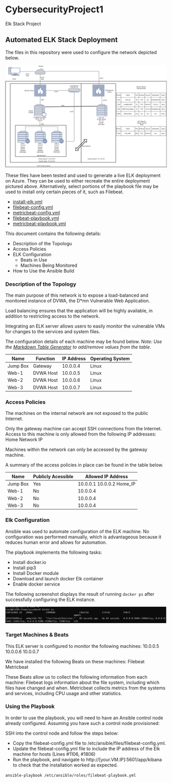 # CybersecurityProject1
Elk Stack Project
## Automated ELK Stack Deployment

The files in this repository were used to configure the network depicted below.

![cloud](Images/RedTeamCloud.png)

These files have been tested and used to generate a live ELK deployment on Azure. They can be used to either recreate the entire deployment pictured above. Alternatively, select portions of the playbook file may be used to install only certain pieces of it, such as Filebeat.

  - [install-elk.yml](install-elk.yml)
  - [filebeat-config.yml](filebeat-config.yml)
  - [metricbeat-config.yml](metricbeat-config.yml)
  - [filebeat-playbook.yml](filebeat-playbook.yml)
  - [metricbeat-playbook.yml](metricbeat-playbook.yml)

This document contains the following details:
- Description of the Topologu
- Access Policies
- ELK Configuration
  - Beats in Use
  - Machines Being Monitored
- How to Use the Ansible Build


### Description of the Topology

The main purpose of this network is to expose a load-balanced and monitored instance of DVWA, the D*mn Vulnerable Web Application.

Load balancing ensures that the application will be highly available, in addition to restricting access to the network.

Integrating an ELK server allows users to easily monitor the vulnerable VMs for changes to the services and system files.

The configuration details of each machine may be found below.
_Note: Use the [Markdown Table Generator](http://www.tablesgenerator.com/markdown_tables) to add/remove values from the table_.

| Name     | Function | IP Address | Operating System |
|----------|----------|------------|------------------|
| Jump Box | Gateway  | 10.0.0.4   | Linux            |
| Web-1    | DVWA Host| 10.0.0.5   | Linux            |
| Web-2    | DVWA Host| 10.0.0.6   | Linux            |
| Web-3    | DVWA Host| 10.0.0.7   | Linux            |

### Access Policies

The machines on the internal network are not exposed to the public Internet. 

Only the gateway machine can accept SSH connections from the Internet. Access to this machine is only allowed from the following IP addresses:
Home Network IP

Machines within the network can only be accessed by the gateway machine.

A summary of the access policies in place can be found in the table below.

| Name     | Publicly Acessible | Allowed IP Address         |
|----------|--------------------|----------------------------|
| Jump Box | Yes                | 10.0.0.1 10.0.0.2 Home_IP  |
| Web-1    | No                 | 10.0.0.4                   |
| Web-2    | No                 | 10.0.0.4                   |
| Web-3    | No                 | 10.0.0.4                   |

### Elk Configuration

Ansible was used to automate configuration of the ELK machine. No configuration was performed manually, which is advantageous because it reduces human error and allows for automation.

The playbook implements the following tasks:
- Install docker.io
- Install pip3
- Install Docker module
- Download and launch docker Elk container
- Enable docker service

The following screenshot displays the result of running `docker ps` after successfully configuring the ELK instance.

![TODO: Update the path with the name of your screenshot of docker ps output](Images/docker_ps_output.png)

### Target Machines & Beats
This ELK server is configured to monitor the following machines:
10.0.0.5
10.0.0.6
10.0.0.7

We have installed the following Beats on these machines:
Filebeat
Metricbeat

These Beats allow us to collect the following information from each machine:
Filebeat logs information about the file system, including which files have changed and when.
Metricbeat collects metrics from the systems and services, including CPU usage and other statistics.

### Using the Playbook
In order to use the playbook, you will need to have an Ansible control node already configured. Assuming you have such a control node provisioned: 

SSH into the control node and follow the steps below:
- Copy the filebeat-config.yml file to /etc/ansible/files/filebeat-config.yml.
- Update the filebeat-config.yml file to include the IP address of the Elk machine for hosts (Lines #1106, #1806)
- Run the playbook, and navigate to http://[your.VM.IP]:5601/app/kibana to check that the installation worked as expected.

```ansible-playbook /etc/ansible/roles/filebeat-playbook.yml```

